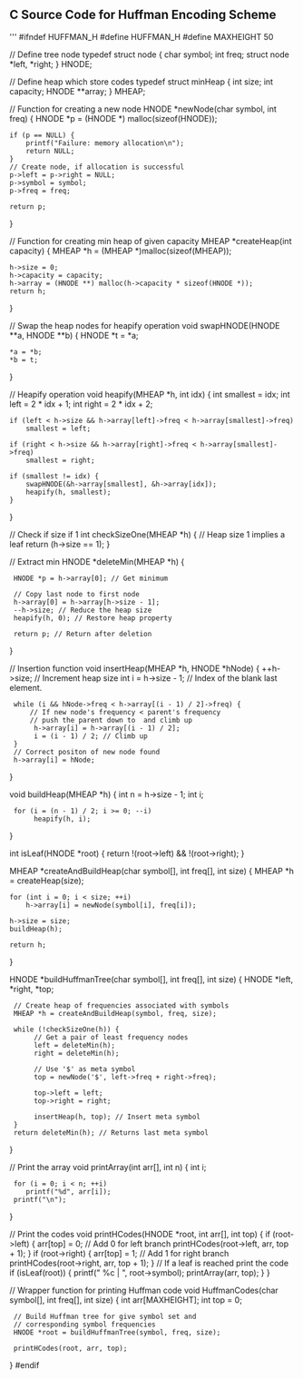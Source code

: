 ## C Source Code for Huffman Encoding Scheme

'''
#ifndef HUFFMAN_H
#define HUFFMAN_H
#define MAXHEIGHT 50

// Define tree node
typedef struct node {
  char symbol;
  int freq;
  struct node *left, *right;
} HNODE;   

// Define heap which store codes 
typedef struct minHeap {
  int size;
  int capacity;
  HNODE **array; 
} MHEAP;   

// Function for creating a new node
HNODE *newNode(char symbol, int freq) {
    HNODE *p = (HNODE *) malloc(sizeof(HNODE));

    if (p == NULL) {
        printf("Failure: memory allocation\n"); 
        return NULL;
    }
    // Create node, if allocation is successful 
    p->left = p->right = NULL;
    p->symbol = symbol;
    p->freq = freq;

    return p;
}

// Function for creating min heap of given capacity
MHEAP *createHeap(int capacity) {
    MHEAP *h = (MHEAP *)malloc(sizeof(MHEAP));

    h->size = 0;
    h->capacity = capacity;
    h->array = (HNODE **) malloc(h->capacity * sizeof(HNODE *));
    return h;
}

// Swap the heap nodes for heapify operation 
void swapHNODE(HNODE **a, HNODE **b) {
    HNODE *t = *a;

    *a = *b;
    *b = t;
}

// Heapify operation 
void heapify(MHEAP *h, int idx) {
    int smallest = idx;
    int left = 2 * idx + 1;
    int right = 2 * idx + 2;

    if (left < h->size && h->array[left]->freq < h->array[smallest]->freq)
        smallest = left;

    if (right < h->size && h->array[right]->freq < h->array[smallest]->freq)
        smallest = right;

    if (smallest != idx) {
        swapHNODE(&h->array[smallest], &h->array[idx]);
        heapify(h, smallest);
    }
}

// Check if size if 1
int checkSizeOne(MHEAP *h) {
    // Heap size 1 implies a leaf
    return (h->size == 1); 
}

// Extract min
HNODE *deleteMin(MHEAP *h) {

     HNODE *p = h->array[0]; // Get minimum
     
     // Copy last node to first node
     h->array[0] = h->array[h->size - 1]; 
     --h->size; // Reduce the heap size 
     heapify(h, 0); // Restore heap property 

     return p; // Return after deletion
}

// Insertion function
void insertHeap(MHEAP *h, HNODE *hNode) {
     ++h->size; // Increment heap size
     int i = h->size - 1; // Index of the blank last element.

     while (i && hNode->freq < h->array[(i - 1) / 2]->freq) {
         // If new node's frequency < parent's frequency
         // push the parent down to  and climb up
          h->array[i] = h->array[(i - 1) / 2]; 
          i = (i - 1) / 2; // Climb up
     }
     // Correct positon of new node found
     h->array[i] = hNode; 
}

void buildHeap(MHEAP *h) {
     int n = h->size - 1;
     int i;

     for (i = (n - 1) / 2; i >= 0; --i)
          heapify(h, i);
}

int isLeaf(HNODE *root) {
    return !(root->left) && !(root->right);
}

MHEAP *createAndBuildHeap(char symbol[], int freq[], int size) {
    MHEAP *h = createHeap(size);

    for (int i = 0; i < size; ++i)
        h->array[i] = newNode(symbol[i], freq[i]);

    h->size = size;
    buildHeap(h);

    return h;
}

HNODE *buildHuffmanTree(char symbol[], int freq[], int size) {
     HNODE *left, *right, *top;

     // Create heap of frequencies associated with symbols
     MHEAP *h = createAndBuildHeap(symbol, freq, size);

     while (!checkSizeOne(h)) {
          // Get a pair of least frequency nodes
          left = deleteMin(h); 
          right = deleteMin(h);

          // Use '$' as meta symbol 
          top = newNode('$', left->freq + right->freq);

          top->left = left;
          top->right = right;

          insertHeap(h, top); // Insert meta symbol
     }
     return deleteMin(h); // Returns last meta symbol
}

// Print the array
void printArray(int arr[], int n) {
     int i;

     for (i = 0; i < n; ++i)
        printf("%d", arr[i]);
     printf("\n");
}

// Print the codes
void printHCodes(HNODE *root, int arr[], int top) {
     if (root->left) {
        arr[top] = 0; // Add 0 for left branch 
        printHCodes(root->left, arr, top + 1);
     }
     if (root->right) {
        arr[top] = 1; // Add 1 for right branch
        printHCodes(root->right, arr, top + 1);
     }
     // If a leaf is reached print the code
     if (isLeaf(root)) {
        printf("    %c    |  ", root->symbol);
        printArray(arr, top);
     }
}

// Wrapper function for printing Huffman code
void HuffmanCodes(char symbol[], int freq[], int size) {
     int arr[MAXHEIGHT];
     int top = 0;
     
     // Build Huffman tree for give symbol set and 
     // corresponding symbol frequencies
     HNODE *root = buildHuffmanTree(symbol, freq, size);

     printHCodes(root, arr, top);
}
#endif
```
